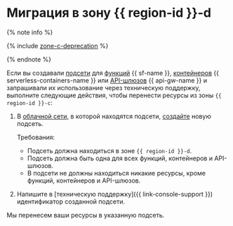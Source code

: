 # Миграция в зону {{ region-id }}-d

{% note info %}

{% include [zone-c-deprecation](../vpc/zone-c-deprecation.md) %}

{% endnote %}

Если вы создавали [подсети](../../vpc/concepts/network.md#subnet) для [функций](../../functions/concepts/function.md) {{ sf-name }}, [контейнеров](../../serverless-containers/concepts/container.md) {{ serverless-containers-name }} или [API-шлюзов](../../api-gateway/concepts/index.md) {{ api-gw-name }} и запрашивали их использование через техническую поддержку, выполните следующие действия, чтобы перенести ресурсы из зоны `{{ region-id }}-c`:

1. В [облачной сети](../../vpc/concepts/network.md#network), в которой находятся подсети, [создайте](../../vpc/operations/subnet-create.md) новую подсеть.

    Требования:
    * Подсеть должна находиться в зоне `{{ region-id }}-d`.
    * Подсеть должна быть одна для всех функций, контейнеров и API-шлюзов.
    * В подсети не должны находиться никакие ресурсы, кроме функций, контейнеров и API-шлюзов.
1. Напишите в [техническую поддержку]({{ link-console-support }}) идентификатор созданной подсети.

Мы перенесем ваши ресурсы в указанную подсеть.
